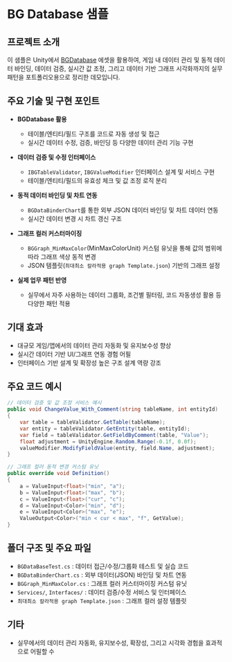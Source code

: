 # BG Database 샘플

## 프로젝트 소개
이 샘플은 Unity에서 [BGDatabase](https://assetstore.unity.com/packages/tools/integration/bg-database-113957) 에셋을 활용하여, 게임 내 데이터 관리 및 동적 데이터 바인딩, 데이터 검증, 실시간 값 조정, 그리고 데이터 기반 그래프 시각화까지의 실무 패턴을 포트폴리오용으로 정리한 데모입니다.

## 주요 기술 및 구현 포인트

- **BGDatabase 활용**  
  - 테이블/엔티티/필드 구조를 코드로 자동 생성 및 접근
  - 실시간 데이터 수정, 검증, 바인딩 등 다양한 데이터 관리 기능 구현

- **데이터 검증 및 수정 인터페이스**  
  - `IBGTableValidator`, `IBGValueModifier` 인터페이스 설계 및 서비스 구현
  - 테이블/엔티티/필드의 유효성 체크 및 값 조정 로직 분리

- **동적 데이터 바인딩 및 차트 연동**  
  - `BGDataBinderChart`를 통한 외부 JSON 데이터 바인딩 및 차트 데이터 연동
  - 실시간 데이터 변경 시 차트 갱신 구조

- **그래프 컬러 커스터마이징**  
  - `BGGraph_MinMaxColor`(MinMaxColorUnit) 커스텀 유닛을 통해 값의 범위에 따라 그래프 색상 동적 변경
  - JSON 템플릿(`최대최소 칼라적용 graph Template.json`) 기반의 그래프 설정

- **실제 업무 패턴 반영**  
  - 실무에서 자주 사용하는 데이터 그룹화, 조건별 필터링, 코드 자동생성 활용 등 다양한 패턴 적용

## 기대 효과

- 대규모 게임/앱에서의 데이터 관리 자동화 및 유지보수성 향상
- 실시간 데이터 기반 UI/그래프 연동 경험 어필
- 인터페이스 기반 설계 및 확장성 높은 구조 설계 역량 강조

## 주요 코드 예시

```csharp
// 데이터 검증 및 값 조정 서비스 예시
public void ChangeValue_With_Comment(string tableName, int entityId)
{
    var table = tableValidator.GetTable(tableName);
    var entity = tableValidator.GetEntity(table, entityId);
    var field = tableValidator.GetFieldByComment(table, "Value");
    float adjustment = UnityEngine.Random.Range(-0.1f, 0.0f);
    valueModifier.ModifyFieldValue(entity, field.Name, adjustment);
}
```

```csharp
// 그래프 컬러 동적 변경 커스텀 유닛
public override void Definition()
{
    a = ValueInput<float>("min", "a");
    b = ValueInput<float>("max", "b");
    c = ValueInput<float>("cur", "c");
    d = ValueInput<Color>("min", "d");
    e = ValueInput<Color>("max", "e");
    ValueOutput<Color>("min < cur < max", "f", GetValue);
}
```

## 폴더 구조 및 주요 파일

- `BGDataBaseTest.cs` : 데이터 접근/수정/그룹화 테스트 및 실습 코드
- `BGDataBinderChart.cs` : 외부 데이터(JSON) 바인딩 및 차트 연동
- `BGGraph_MinMaxColor.cs` : 그래프 컬러 커스터마이징 커스텀 유닛
- `Services/`, `Interfaces/` : 데이터 검증/수정 서비스 및 인터페이스
- `최대최소 칼라적용 graph Template.json` : 그래프 컬러 설정 템플릿

## 기타

- 실무에서의 데이터 관리 자동화, 유지보수성, 확장성, 그리고 시각화 경험을 효과적으로 어필할 수